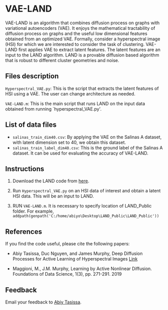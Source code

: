 # VAE-LAND
VAE-LAND is an algorithm that combines diffusion process on graphs with variational autoencoders (VAE). It enjoys the mathematical tractability of diffusion process on graphs and
the useful low dimensional features obtained from an optimized VAE. Formally, consider a hyperspectral image (HSI) for which we are interested to consider the task of clustering. VAE-LAND first applies VAE to extract latent features. The latent features are an input to the LAND
algorithm. LAND is a provable diffusion based algorithm that is robust to different cluster geometries and noise. 

## Files description

`Hyperspectral_VAE.py`: This is the script that extracts the latent features of HSI using a VAE. The user can change architecture as needed. 

`VAE-LAND.m`: This is the main script that runs LAND on the input data obtained from running `hyperspectral_VAE.py'.

## List of data files
* `salinas_train_dim40.csv`: By applying the VAE on the Salinas A dataset, with latent dimension set to 40, we obtain this dataset. 
* `salinas_train_label_dim40.csv`: This is the ground label of the Salinas A dataset. It can be used for evaluating the accuracy of VAE-LAND.

## Instructions

1. Download the LAND code from [here](https://jmurphy.math.tufts.edu/Code/). 

2. Run `Hyperspectral_VAE.py` on an HSI data of interest and obtain a latent HSI data. This will be an input to LAND. 

3. RUN `VAE-LAND.m`. It is necessary to specify location of LAND_Public folder. For example, `addpath(genpath('C:/home/abiyo\Desktop\LAND_Public\LAND_Public'))`

## References

If you find the code useful, please cite the following papers:

* Abiy Tasissa, Duc Nguyen, and James Murphy, Deep Diffusion Processes for Active Learning of Hyperspectral Images [Link](https://arxiv.org/abs/2101.03197)

* Maggioni, M., J.M. Murphy, Learning by Active Nonlinear Diffusion. Foundations of Data Science, 1(3), pp. 271-291. 2019


## Feedback

Email your feedback to <a href="mailto:abiy19@gmail.com">Abiy Tasissa</a>.
